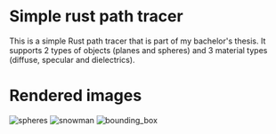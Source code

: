 # Simple rust path tracer
 This is a simple Rust path tracer that is part of my bachelor's thesis. It supports 2 types of objects (planes and spheres) and 3 material types (diffuse, specular and dielectrics). 
# Rendered images
![spheres](https://github.com/JiriMyslikovjan/simple-rust-path-tracer/assets/88452718/230241de-8259-48d9-8b49-fbe2a4bf8237)
![snowman](https://github.com/JiriMyslikovjan/simple-rust-path-tracer/assets/88452718/f7fb797a-a0fc-437e-b671-d98c33ca1efa)
![bounding_box](https://github.com/JiriMyslikovjan/simple-rust-path-tracer/assets/88452718/6575a1ca-b7a3-4201-b50b-7ae6c0018f42)
